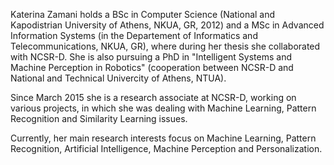 
Katerina Zamani holds a BSc in Computer Science (National and
Kapodistrian University of Athens, NKUA, GR, 2012) and a MSc in
Advanced Information Systems (in the Departement of Informatics and
Telecommunications, NKUA, GR), where during her thesis she
collaborated with NCSR-D. She is also pursuing a PhD in "Intelligent
Systems and Machine Perception in Robotics" (cooperation between
NCSR-D and National and Technical Univercity of Athens, NTUA).

Since March 2015 she is a research associate at NCSR-D, working on
various projects, in which she was dealing with Machine Learning,
Pattern Recognition and Similarity Learning issues.

Currently, her main research interests focus on Machine Learning,
Pattern Recognition, Artificial Intelligence, Machine Perception and
Personalization.
